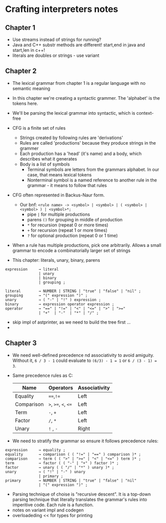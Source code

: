# Crafting interpreters notes


## Chapter 1
- Use streams instead of strings for running?
- Java and C++ substr methods are different! start,end in java and start,len in c++!
- literals are doubles or strings - use variant

## Chapter 2

- The lexical grammar from chapter 1 is a regular language with no semantic meaning
- In this chapter we're creating a syntactic grammer. The 'alphabet' is the tokens here. 
- We'll be parsing the lexical grammar into syntactic, which is context-free
- CFG is a finite set of rules
    - Strings created by following rules are 'derivations'
    - Rules are called 'productions' because they produce strings in the grammer
    - Each production has a 'head' (it's name) and a body, which describes what it generates
    - Body is a list of symbols
        - Terminal symbols are letters from the grammars alphabet. In our case, that means lexical tokens
        - Nonterminal symbol is a named reference to another rule in the grammar - it means to follow that rules
- CFG often represented in Backus-Naur form. 
    - Our bnf: `<rule name> -> <symbol> | <symbol> | ( <symbol> | <symbol> ) | <symbol>*;`
        - pipe `|` for multiple productions
        - parens `()` for grouping in middle of production
        - `*` for recursion (repeat 0 or more times)
        - `+` for recursion (repeat 1 or more times)
        - `?` for optional production (repeat 0 or 1 time)

- When a rule has multiple productions, pick one arbitrarily. Allows a small grammar to encode a 
combinatorially larger set of strings

- This chapter: literals, unary, binary, parens
```
expression     → literal
               | unary
               | binary
               | grouping ;

literal        → NUMBER | STRING | "true" | "false" | "nil" ;
grouping       → "(" expression ")" ;
unary          → ( "-" | "!" ) expression ;
binary         → expression operator expression ;
operator       → "==" | "!=" | "<" | "<=" | ">" | ">="
               | "+"  | "-"  | "*" | "/" ;
```
- skip impl of astprinter, as we need to build the tree first ...
- 
## Chapter 3

- We need well-defined precedence nd associativity to avoid amiguity. Without it, `6 / 3 - 1` could evaluate to `(6/3) - 1 = 1` or `6 / (3 - 1) = 3`.
- Same precedence rules as C:
  
  | Name       | Operators            | Associativity |
  | ---------- | -------------------- | ------------- |
  | Equality   | `==`,`!=`            | Left          |
  | Comparison | `>`, `>=`, `<`, `<=` | Left          |
  | Term       | `-`, `+`             | Left          |
  | Factor     | `/`, `*`             | Left          |
  | Unary      | `!` , `-`            | Right         |

- We need to stratify the grammar so ensure it follows precedence rules:
  
```
expression     → equality ;
equality       → comparison ( ( "!=" | "==" ) comparison )* ;
comparison     → term ( ( ">" | ">=" | "<" | "<=" ) term )* ;
term           → factor ( ( "-" | "+" ) factor )* ;
factor         → unary ( ( "/" | "*" ) unary )* ;
unary          → ( "!" | "-" ) unary
               | primary ;
primary        → NUMBER | STRING | "true" | "false" | "nil"
               | "(" expression ")" ;
```

- Parsing technique of choise is "recursive descent". It is a top-down parsing technique that literally translates the grammar's rules into imperitive code. Each rule is a function.
- notes on variant impl and codegen
- overloadeding << for types for printing 